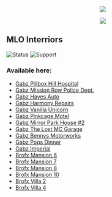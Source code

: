 <p align="center">  
<img src="https://i.pinimg.com/originals/e7/dd/6a/e7dd6a476f5dfcf0e45d0d3b9c325fd3.gif">
</p>
<p align="center">
<p align="center">
</p>
<p align="center">  
<img src="https://komarev.com/ghpvc/?username=grapefx&color=blue">

</p>

## MLO Interriors
![Status](https://img.shields.io/badge/status-Still%20Updating-oragne) ![Support](https://img.shields.io/badge/issues-closed-critical)
### Available here:
- [Gabz Pillbox Hill Hospital](https://www.mediafire.com/file/ujyn9ts60r3wtb2/Pillbox_hospital_files_gabz_with_parking.rar/file)
- [Gabz Mission Row Police Dept.](http://www.mediafire.com/file/c5ko9gxar4ldmkr/gabz_mrpd_fivem_update_extra_world.7z/file)
- [Gabz Hayes Auto](https://www.mediafire.com/file/vwivl1c3rbbuqra/HayesAuto-Fly_Leaks.rar/file)
- [Gabz Harmony Repairs](https://www.mediafire.com/file/ib8c0wbn82rzywo/gabz_harmony-Fly+Leaks.zip/file)
- [Gabz Vanilla Unicorn](http://www.mediafire.com/file/1xsv89o1gpfplmq/gabz+vanilla+unicorn-Fly+Leaks.zip/file)
- [Gabz Pinkcage Motel](https://www.mediafire.com/file/s59773k7cbtjfdc/gabz_pinkcage_Motel-Fly+Leaks.rar/file)
- [Gabz Mirror Park House #2](https://www.mediafire.com/file/647a3wo3emnc3a1/GABZ-MirrorParkHouse2-Fly_Leaks.rar/file)
- [Gabz The Lost MC Garage](https://www.mediafire.com/file/wcrz8221nvog530/GABZ_LostMC-Fly_Leaks.rar/file)
- [Gabz Bennys Motorworks](https://www.mediafire.com/file/zmvcgrtkuevqi25/GabzBennys-Fly_Leaks.rar/file)
- [Gabz Pops Dinner](http://www.mediafire.com/file/bplebzh9xm515bo/GABZ+popsdiner-Fly+Leaks.rar/file)
- [Gabz Imperial](http://www.mediafire.com/file/0h8e61t6j06wzby/gabz_imp_garage_%25282%2529.rar/file)
- [Brofx Mansion 6](https://www.mediafire.com/file/tqc78dphhi6iyfr/brofx_mansion_06.zip/file)
- [Brofx Mansion 7](https://www.mediafire.com/file/nxgiy54a494acnr/brofx_mansion_07.zip/file)
- [Brofx Mansion 8](https://www.mediafire.com/file/qc4kok3hs6m6c7m/brofx_mansion08.zip/file)
- [Brofx Mansion 10](https://www.mediafire.com/file/ew0jfteoo53eoba/brofx_mansion_10.zip/file)
- [Brofx Villa 2]()
- [Brofx Villa 4]()
